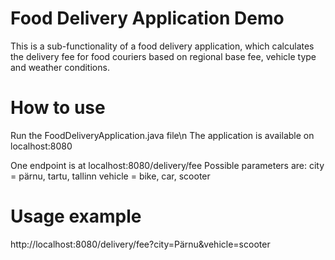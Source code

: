 # Food Delivery Application Demo
This is a sub-functionality of a food delivery application, which calculates the delivery fee for food couriers based on regional base fee, vehicle type and weather conditions.

# How to use
Run the FoodDeliveryApplication.java file\n
The application is available on localhost:8080

One endpoint is at localhost:8080/delivery/fee
Possible parameters are:
city = pärnu, tartu, tallinn
vehicle = bike, car, scooter

# Usage example
http://localhost:8080/delivery/fee?city=Pärnu&vehicle=scooter
